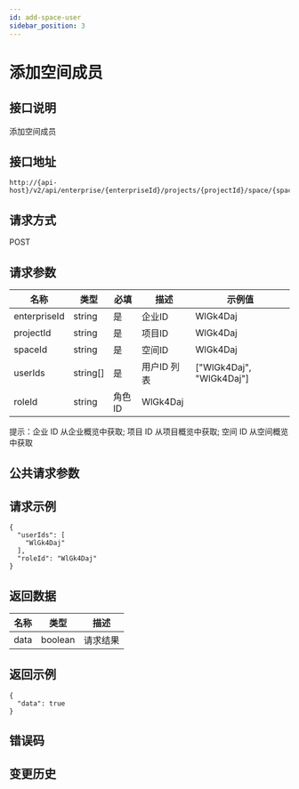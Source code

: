 ```yaml
---
id: add-space-user
sidebar_position: 3
---
```


# 添加空间成员

## 接口说明

添加空间成员

## 接口地址

```
http://{api-host}/v2/api/enterprise/{enterpriseId}/projects/{projectId}/space/{spaceId}/associate
```

## 请求方式

POST

## 请求参数

| 名称 | 类型 | 必填 | 描述 | 示例值 |
| ---- | ---- | ---- | ---- | ------ |
| enterpriseId | string | 是 | 企业ID | WlGk4Daj |
| projectId | string | 是 | 项目ID | WlGk4Daj |
| spaceId | string | 是 | 空间ID | WlGk4Daj |
| userIds | string[] | 是 | 用户ID 列表 | ["WlGk4Daj", "WlGk4Daj"] |
| roleId | string | 角色ID | WlGk4Daj |

提示：企业 ID 从企业概览中获取; 项目 ID 从项目概览中获取; 空间 ID 从空间概览中获取

## 公共请求参数

<!-- [公共请求参数](../../open-api#公共请求参数) -->

## 请求示例

```
{
  "userIds": [
    "WlGk4Daj"
  ],
  "roleId": "WlGk4Daj"
}
```


## 返回数据

| 名称 | 类型   | 描述     |
| ---- | ------ | -------- |
| data   | boolean | 请求结果 |

## 返回示例

```
{
  "data": true
}
```

## 错误码

## 变更历史
